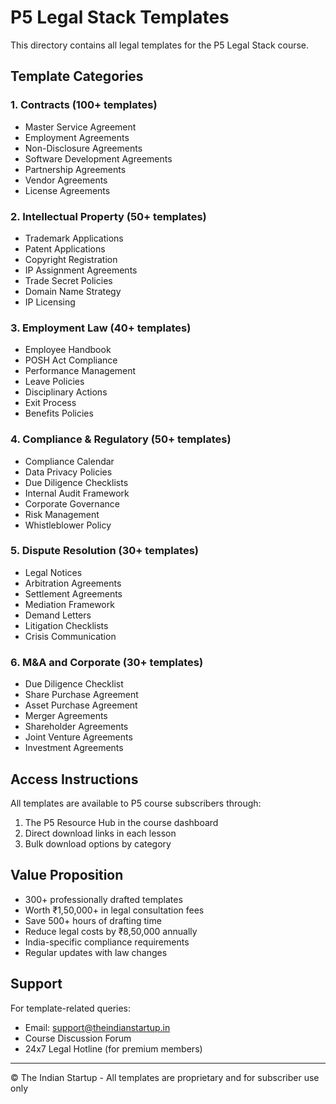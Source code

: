 # P5 Legal Stack Templates

This directory contains all legal templates for the P5 Legal Stack course.

## Template Categories

### 1. Contracts (100+ templates)
- Master Service Agreement
- Employment Agreements  
- Non-Disclosure Agreements
- Software Development Agreements
- Partnership Agreements
- Vendor Agreements
- License Agreements

### 2. Intellectual Property (50+ templates)
- Trademark Applications
- Patent Applications
- Copyright Registration
- IP Assignment Agreements
- Trade Secret Policies
- Domain Name Strategy
- IP Licensing

### 3. Employment Law (40+ templates)
- Employee Handbook
- POSH Act Compliance
- Performance Management
- Leave Policies
- Disciplinary Actions
- Exit Process
- Benefits Policies

### 4. Compliance & Regulatory (50+ templates)
- Compliance Calendar
- Data Privacy Policies
- Due Diligence Checklists
- Internal Audit Framework
- Corporate Governance
- Risk Management
- Whistleblower Policy

### 5. Dispute Resolution (30+ templates)
- Legal Notices
- Arbitration Agreements
- Settlement Agreements
- Mediation Framework
- Demand Letters
- Litigation Checklists
- Crisis Communication

### 6. M&A and Corporate (30+ templates)
- Due Diligence Checklist
- Share Purchase Agreement
- Asset Purchase Agreement
- Merger Agreements
- Shareholder Agreements
- Joint Venture Agreements
- Investment Agreements

## Access Instructions

All templates are available to P5 course subscribers through:
1. The P5 Resource Hub in the course dashboard
2. Direct download links in each lesson
3. Bulk download options by category

## Value Proposition

- 300+ professionally drafted templates
- Worth ₹1,50,000+ in legal consultation fees
- Save 500+ hours of drafting time
- Reduce legal costs by ₹8,50,000 annually
- India-specific compliance requirements
- Regular updates with law changes

## Support

For template-related queries:
- Email: support@theindianstartup.in
- Course Discussion Forum
- 24x7 Legal Hotline (for premium members)

---

© The Indian Startup - All templates are proprietary and for subscriber use only